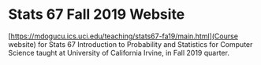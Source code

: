 # Stats 67 Fall 2019 Website

[https://mdogucu.ics.uci.edu/teaching/stats67-fa19/main.html](Course website) for Stats 67 Introduction to Probability and  Statistics for Computer Science taught at University of California Irvine, in Fall 2019 quarter.





